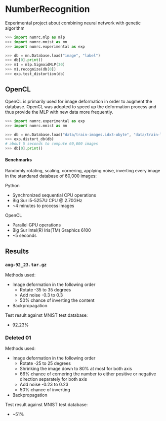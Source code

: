 # NumberRecognition
Experimental project about combining neural network with genetic algorithm

```python
>>> import numrc.mlp as mlp
>>> import numrc.mnist as mn
>>> import numrc.experimental as exp

>>> db = mn.Database.load("image", "label")
>>> db[0].print()
>>> m1 = mlp.SigmoidMLP(30)
>>> m1.recognize(db[0])
>>> exp.test_distortion(db)
```

## OpenCL

OpenCL is primarily used for image deformation in order to augment the database. OpenCL was adopted to speed up the deformation process and thus provide the MLP with new data more frequently.

```python
>>> import numrc.experimental as exp
>>> import numrc.mnist as mn

>>> db = mn.Database.load("data/train-images.idx3-ubyte", "data/train-labels.idx1-ubyte")
>>> exp.distort_db(db)
# about 5 seconds to compute 60,000 images
>>> db[0].print()
```

#### Benchmarks

Randomly rotating, scaling, cornering, applying noise, inverting every image in the standarad database of 60,000 images:

Python

* Synchronized sequential CPU operations
* Big Sur i5-5257U CPU @ 2.70GHz
* ~4 minutes to process images

OpenCL

* Parallel GPU operations
* Big Sur Intel(R) Iris(TM) Graphics 6100
* ~5 seconds

## Results

### `aug-92_23.tar.gz`

Methods used:

* Image deformation in the following order
    * Rotate -35 to 35 degrees
    * Add noise -0.3 to 0.3
    * 50% chance of inverting the content
* Backpropagation

Test result against MNIST test database:

* 92.23%

### Deleted 01

Methods used:

* Image deformation in the following order
    * Rotate -25 to 25 degrees
    * Shrinking the image down to 80% at most for both axis
    * 66% chance of cornering the number to either positive or negative direction separately for both axis
    * Add noise -0.23 to 0.23
    * 50% chance of inverting
* Backpropagation

Test result against MNIST test database:

* ~51%
